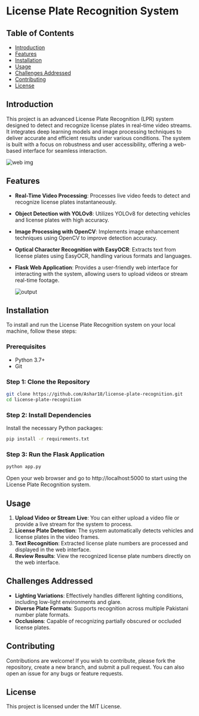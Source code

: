 # License Plate Recognition System

## Table of Contents

- [Introduction](#introduction)
- [Features](#features)
- [Installation](#installation)
- [Usage](#usage)
- [Challenges Addressed](#challenges-addressed)
- [Contributing](#contributing)
- [License](#license)

## Introduction

This project is an advanced License Plate Recognition (LPR) system designed to detect and recognize license plates in real-time video streams. It integrates deep learning models and image processing techniques to deliver accurate and efficient results under various conditions. The system is built with a focus on robustness and user accessibility, offering a web-based interface for seamless interaction.

![web img](https://github.com/user-attachments/assets/3a5fa5f5-7102-4833-b8a3-4cebf9593633)


## Features

- **Real-Time Video Processing**: Processes live video feeds to detect and recognize license plates instantaneously.
- **Object Detection with YOLOv8**: Utilizes YOLOv8 for detecting vehicles and license plates with high accuracy.
- **Image Processing with OpenCV**: Implements image enhancement techniques using OpenCV to improve detection accuracy.
- **Optical Character Recognition with EasyOCR**: Extracts text from license plates using EasyOCR, handling various formats and languages.
- **Flask Web Application**: Provides a user-friendly web interface for interacting with the system, allowing users to upload videos or stream real-time footage.

  ![output](https://github.com/user-attachments/assets/89cd1878-a323-4f16-a836-e9b2919a0115)


## Installation

To install and run the License Plate Recognition system on your local machine, follow these steps:

### Prerequisites

- Python 3.7+ 
- Git

### Step 1: Clone the Repository

```bash
git clone https://github.com/Ashar18/license-plate-recognition.git
cd license-plate-recognition
```

### Step 2: Install Dependencies
Install the necessary Python packages:

```bash
pip install -r requirements.txt
```

### Step 3: Run the Flask Application

```bash
python app.py
```

Open your web browser and go to http://localhost:5000 to start using the License Plate Recognition system.

## Usage

1. **Upload Video or Stream Live**: You can either upload a video file or provide a live stream for the system to process.
2. **License Plate Detection**: The system automatically detects vehicles and license plates in the video frames.
3. **Text Recognition**: Extracted license plate numbers are processed and displayed in the web interface.
4. **Review Results**: View the recognized license plate numbers directly on the web interface.


## Challenges Addressed

- **Lighting Variations**: Effectively handles different lighting conditions, including low-light environments and glare.
- **Diverse Plate Formats**: Supports recognition across multiple Pakistani number plate formats.
- **Occlusions**: Capable of recognizing partially obscured or occluded license plates.

## Contributing

Contributions are welcome! If you wish to contribute, please fork the repository, create a new branch, and submit a pull request. You can also open an issue for any bugs or feature requests.

## License

This project is licensed under the MIT License.

